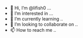 - 👋 Hi, I’m @lifish0 ...
- 👀 I’m interested in ...
- 🌱 I’m currently learning ..
- 💞️ I’m looking to collaborate on ..
- 📫 How to reach me ..

<!---
lifish0/lifish0 is a ✨ special ✨ repository because its `README.md` (this file) appears on your GitHub profile.
You can click the Preview link to take a look at your changes.
--->
